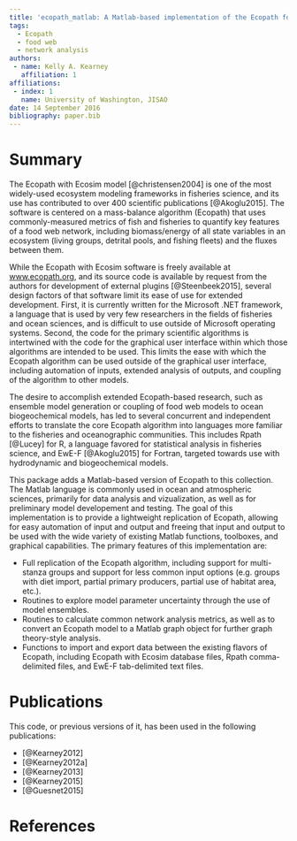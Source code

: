```yaml
---
title: 'ecopath_matlab: A Matlab-based implementation of the Ecopath food web algorithm'
tags:
  - Ecopath
  - food web
  - network analysis
authors:
 - name: Kelly A. Kearney
   affiliation: 1
affiliations:
 - index: 1
   name: University of Washington, JISAO
date: 14 September 2016
bibliography: paper.bib
---
```


# Summary

The Ecopath with Ecosim model [@christensen2004] is one of the most widely-used ecosystem modeling frameworks in fisheries science, and its use has contributed to over 400 scientific publications [@Akoglu2015].  The software is centered on a mass-balance algorithm (Ecopath) that uses commonly-measured metrics of fish and fisheries to quantify key features of a food web network, including biomass/energy of all state variables in an ecosystem (living groups, detrital pools, and fishing fleets) and the fluxes between them.

While the Ecopath with Ecosim software is freely available at www.ecopath.org, and its source code is available by request from the authors for development of external plugins [@Steenbeek2015], several design factors of that software limit its ease of use for extended development.  First, it is currently written for the Microsoft .NET framework, a language that is used by very few researchers in the fields of fisheries and ocean sciences, and is difficult to use outside of Microsoft operating systems.  Second, the code for the primary scientific algorithms is intertwined with the code for the graphical user interface within which those algorithms are intended to be used.  This limits the ease with which the Ecopath algorithm can be used outside of the graphical user interface, including automation of inputs, extended analysis of outputs, and coupling of the algorithm to other models.  

The desire to accomplish extended Ecopath-based research, such as ensemble model generation or coupling of food web models to ocean biogeochemical models, has led to several concurrent and independent efforts to translate the core Ecopath algorithm into languages more familiar to the fisheries and oceanographic communities.  This includes Rpath [@Lucey] for R, a language favored for statistical analysis in fisheries science, and EwE-F [@Akoglu2015] for Fortran, targeted towards use with hydrodynamic and biogeochemical models.

This package adds a Matlab-based version of Ecopath to this collection.  The Matlab language is commonly used in ocean and atmospheric sciences, primarily for data analysis and vizualization, as well as for preliminary model developement and testing.  The goal of this implementation is to provide a lightweight replication of Ecopath, allowing for easy automation of input and output and freeing that input and output to be used with the wide variety of existing Matlab functions, toolboxes, and graphical capabilities.  The primary features of this implementation are:

- Full replication of the Ecopath algorithm, including support for multi-stanza groups and support for less common input options (e.g. groups with diet import, partial primary producers, partial use of habitat area, etc.).
- Routines to explore model parameter uncertainty through the use of model ensembles.
- Routines to calculate common network analysis metrics, as well as to convert an Ecopath model to a Matlab graph object for further graph theory-style analysis.
- Functions to import and export data between the existing flavors of Ecopath, including Ecopath with Ecosim database files, Rpath comma-delimited files, and EwE-F tab-delimited text files.

# Publications

This code, or previous versions of it, has been used in the following publications:

- [@Kearney2012]
- [@Kearney2012a]
- [@Kearney2013]
- [@Kearney2015]
- [@Guesnet2015]

# References
